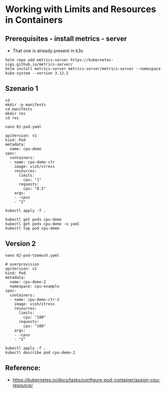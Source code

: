 # Working with Limits and Resources in Containers 

## Prerequisites - install metrics - server 

  * That one is already present in k3s

```
helm repo add metrics-server https://kubernetes-sigs.github.io/metrics-server/
helm install metrics-server metrics-server/metrics-server --namespace kube-system --version 3.12.2
```

## Szenario 1 

```
cd
mkdir -p manifests
cd manifests
mkdir res
cd res
```

```
nano 01-pod.yaml
```

```
apiVersion: v1
kind: Pod
metadata:
  name: cpu-demo
spec:
  containers:
  - name: cpu-demo-ctr
    image: vish/stress
    resources:
      limits:
        cpu: "1"
      requests:
        cpu: "0.5"
    args:
    - -cpus
    - "2"
```


```
kubectl apply -f .
```

```
kubectl get pods cpu-demo
kubectl get pods cpu-demo -o yaml 
kubectl top pod cpu-demo
```

## Version 2


```
nano 02-pod-toomuch.yaml
```

```
# overprovision
apiVersion: v1
kind: Pod
metadata:
  name: cpu-demo-2
  namespace: cpu-example
spec:
  containers:
  - name: cpu-demo-ctr-2
    image: vish/stress
    resources:
      limits:
        cpu: "100"
      requests:
        cpu: "100"
    args:
    - -cpus
    - "2"
```

```
kubectl apply -f .
kubectl describe pod cpu-demo-2
```


## Reference: 

  * https://kubernetes.io/docs/tasks/configure-pod-container/assign-cpu-resource/
